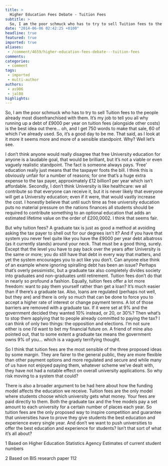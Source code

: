 ```yaml
---
title: >
  Higher Education Fees Debate - Tuition Fees
subtitle: >
  So, I am the poor schmuck who has to try to sell Tuition fees to the people already most disenfranchised with them. It’s my job to tell you all why running up a debt of £9000 per year on tuition fees (alongside other costs) is the best idea out there…
date: "2014-06-06 02:42:25 +0100"
headline: true
featured: true
imported: true
aliases:
 - /comment/4659/higher-education-fees-debate---tuition-fees
comments:
categories:
 - comment
tags:
 - imported
 - multi-author
authors:
 - as906
 - jal08
highlights:
---
```


So, I am the poor schmuck who has to try to sell Tuition fees to the people already most disenfranchised with them. It’s my job to tell you all why running up a debt of £9000 per year on tuition fees (alongside other costs) is the best idea out there… oh, and I get 750 words to make that sale, 60 of which I’ve already used. So, it’s a good day to be me. That said, as I look at it more it seems more and more of a sensible standpoint. Why? Well let’s see.

I don’t think anyone would really disagree that free University education for anyone is a laudable goal, that would be brilliant, but it’s not a viable or even vaguely realistic standpoint. The fact is someone always pays. ‘Free’ education really just means that the taxpayer foots the bill. I think this is obviously unfair for a number of reasons; for one that’s a huge extra expense to the tax payer, approximately £12 billion1 per year which isn’t affordable. Secondly, I don’t think University is like healthcare: we all contribute so that everyone can receive it, but it is never likely that everyone will get a University education; even if it were, that would vastly increase the cost. I honestly believe that until such time as free university education puts no material pressure on the nations finances all students should be required to contribute something to an optional education that adds an estimated lifetime value on the order of £200,0002. I think that seems fair.

But why tuition fees? A graduate tax is just as good a method at avoiding asking the tax payer to shell out for our degrees isn’t it? And if you have that system you never feel quite like you have the £9000 per year debt albatross (as it currently stands) around your neck. That must be a good thing, surely. Except that the level you have to pay back over the years after University is the same or more; you do still have that debt in every way that matters, and yet the system encourages you to act like you don’t. Can anyone else think of an example where ignoring spiralling debt has been an issue? Perhaps that’s overly pessimistic, but a graduate tax also completely divides society into graduates and non-graduates until retirement. Tuition fees don’t do that in nearly so profound a fashion. Equally, tuition fees offer a lot more freedom: want to pay them yourself rather than get a loan? It’s much easier than if there’s a graduate tax. Also, loans are regulated (perhaps not well, but they are) and there is only so much that can be done to force you to accept a higher rate of interest or change payment terms. A lot of those barriers are removed with a graduate tax. If it were set at 9% and the government decided they wanted 10% instead, or 20, or 30%? Then what’s to stop them applying that to people already committed to paying the tax? I can think of only two things: the opposition and elections. I’m not sure either is one I’d want to bet my financial future on. A friend of mine also pointed out, that to some extent a graduate tax means the government owns 9% of you… which is a vaguely terrifying thought.

So I think that tuition fees are the most sensible of the three proposed ideas by some margin. They are fairer to the general public, they are more flexible than other payment options and more regulated and secure and while many of us have not enjoyed paying them, whatever scheme we’ve dealt with, they have not had a notable effect on overall university applications. So why risk moving to a system that could?

There is also a broader argument to be had here about how the funding model affects the education we receive. Tuition fees are the only model where students choose which university gets what money. Your fees are paid directly to them. Both the graduate tax and the free models pay a set amount to each university for a certain number of places each year. So tuition fees are the only proposed way to inspire competition and guarantee that universities have to prove they give students the best education and experience every single year. And don’t we want to push universities to offer the best education and experience for students? Isn’t that sort of what it’s all about?

1 Based on Higher Education Statistics Agency Estimates of current student numbers

2 Based on BIS research paper 112

